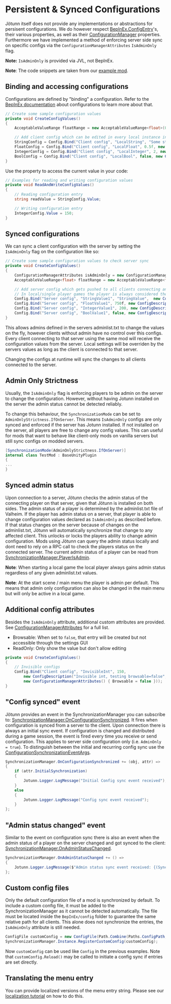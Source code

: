﻿# Persistent & Synced Configurations

Jötunn itself does not provide any implementations or abstractions for persisent configurations.
We do however respect [BepInEx.ConfigEntry](https://docs.bepinex.dev/articles/dev_guide/plugin_tutorial/4_configuration.html)'s, their various properties, as well as their [ConfigurationManager](https://github.com/BepInEx/BepInEx.ConfigurationManager) properties.
Furthermore we have implemented a method of enforcing server side sync on specific configs via the `ConfigurationManagerAttributes` `IsAdminOnly` flag.

**Note:** `IsAdminOnly` is provided via JVL, not BepInEx.

**Note**: The code snippets are taken from our [example mod](https://github.com/Valheim-Modding/JotunnModExample).

## Binding and accessing configurations

Configurations are defined by "binding" a configuration.
Refer to the [BepInEx documentation](https://docs.bepinex.dev/articles/dev_guide/plugin_tutorial/4_configuration.html) about configurations to learn more about that.

```cs
// Create some sample configuration values
private void CreateConfigValues()
{
    AcceptableValueRange floatRange = new AcceptableValueRange<float>(0f, 1f);

    // Add client config which can be edited in every local instance independently
    StringConfig = Config.Bind("Client config", "LocalString", "Some string", "Client side string");
    FloatConfig = Config.Bind("Client config", "LocalFloat", 0.5f, new ConfigDescription("Client side float with a value range", floatRange));
    IntegerConfig = Config.Bind("Client config", "LocalInteger", 2, new ConfigDescription("Client side integer without a range"));
    BoolConfig = Config.Bind("Client config", "LocalBool", false, new ConfigDescription("Client side bool / checkbox"));
}
```

Use the property to access the current value in your code:

```cs
// Examples for reading and writing configuration values
private void ReadAndWriteConfigValues()
{
    // Reading configuration entry
    string readValue = StringConfig.Value;

    // Writing configuration entry
    IntegerConfig.Value = 150;
}
```

## Synced configurations

We can sync a client configuration with the server by setting the `IsAdminOnly` flag on the configuration like so:

```cs
// Create some sample configuration values to check server sync
private void CreateConfigValues()
{
    ConfigurationManagerAttributes isAdminOnly = new ConfigurationManagerAttributes { IsAdminOnly = true };
    AcceptableValueRange<float> floatRange = new AcceptableValueRange<float>(0f, 1000f);

    // Add server config which gets pushed to all clients connecting and can only be edited by admins
    // In local/single player games the player is always considered the admin
    Config.Bind("Server config", "StringValue1", "StringValue",  new ConfigDescription("Server side string", null, isAdminOnly));
    Config.Bind("Server config", "FloatValue1", 750f, new ConfigDescription("Server side float", floatRange, isAdminOnly));
    Config.Bind("Server config", "IntegerValue1", 200, new ConfigDescription("Server side integer", null, isAdminOnly));
    Config.Bind("Server config", "BoolValue1", false, new ConfigDescription("Server side bool", null, isAdminOnly));
}
```

This allows admins defined in the servers adminlist.txt to change the values on the fly, however clients without admin have no control over this configs.
Every client connecting to that server using the same mod will receive the configuration values from the server.
Local settings will be overriden by the servers values as long as the client is connected to that server.

Changing the configs at runtime will sync the changes to all clients connected to the server.

## Admin Only Strictness

Usually, the `IsAdminOnly` flag is enforcing players to be admin on the server to change the configuration.
However, without having Jotunn installed on the server the admin status cannot be detected reliably.

To change this behaviour, the `SynchronizationMode` can be set to `AdminOnlyStrictness.IfOnServer`.
This means `IsAdminOnly` configs are only synced and enforced if the server has Jotunn installed.
If not installed on the server, all players are free to change any config values.
This can useful for mods that want to behave like client-only mods on vanilla servers but still sync configs on modded servers.
```cs
[SynchronizationMode(AdminOnlyStrictness.IfOnServer)]
internal class TestMod : BaseUnityPlugin
{
...
}
```

## Synced admin status

Upon connection to a server, Jötunn checks the admin status of the connecting player on that server, given that Jötunn is installed on both sides.
The admin status of a player is determined by the adminlist.txt file of Valheim. If the player has admin status on a server, that player is able to change configuration values declared as `IsAdminOnly` as described before.
If that status changes on the server because of changes on the adminlist.txt, Jötunn will automatically synchronize that change to any affected client.
This unlocks or locks the players ability to change admin configuration.
Mods using Jötunn can query the admin status locally and dont need to rely on a RPC call to check the players status on the connected server.
The current admin status of a player can be read from [SynchronizationManager.PlayerIsAdmin](xref:Jotunn.Managers.SynchronizationManager.PlayerIsAdmin).

**Note**: When starting a local game the local player always gains admin status regardless of any given adminlist.txt values.

**Note**: At the start scene / main menu the player is admin per default. This means that admin only configuration can also be changed in the main menu but will only be active in a local game.

## Additional config attributes

Besides the `IsAdminOnly` attribute, additional custom attributes are provided.
See [ConfigurationManagerAttributes](https://github.com/Valheim-Modding/Jotunn/blob/dev/JotunnLib/Utils/ConfigurationManagerAttributes.cs) for a full list.

* Browsable: When set to `false`, that entry will be created but not accessible through the settings GUI
* ReadOnly: Only show the value but don't allow editing

```cs
private void CreateConfigValues()
{
    // Invisible configs
    Config.Bind("Client config", "InvisibleInt", 150,
        new ConfigDescription("Invisible int, testing browsable=false", null,
        new ConfigurationManagerAttributes() { Browsable = false }));
}
```

## "Config synced" event

Jötunn provides an event in the SynchronizationManager you can subscribe to: [SynchronizationManager.OnConfigurationSynchronized](xref:Jotunn.Managers.SynchronizationManager.OnConfigurationSynchronized). It fires when configuration is synced from a server to the client. Upon connection there is always an initial sync event. If configuration is changed and distributed during a game session, the event is fired every time you receive or send configuration. This applies to server side configuration only (i.e. `AdminOnly = true`). To distinguish between the initial and recurring config sync use the [ConfigurationSynchronizationEventArgs](xref:Jotunn.Utils.ConfigurationSynchronizationEventArgs).

```cs
SynchronizationManager.OnConfigurationSynchronized += (obj, attr) =>
{
    if (attr.InitialSynchronization)
    {
        Jotunn.Logger.LogMessage("Initial Config sync event received");
    }
    else
    {
        Jotunn.Logger.LogMessage("Config sync event received");
    }
};
```

## "Admin status changed" event

Similar to the event on configuration sync there is also an event when the admin status of a player on the server changed and got synced to the client: [SynchronizationManager.OnAdminStatusChanged](xref:Jotunn.Managers.SynchronizationManager.OnAdminStatusChanged).

```cs
SynchronizationManager.OnAdminStatusChanged += () =>
{
    Jotunn.Logger.LogMessage($"Admin status sync event received: {(SynchronizationManager.Instance.PlayerIsAdmin ? "You're admin now" : "Downvoted, boy")}");
};
```

## Custom config files

Only the default configuration file of a mod is synchronized by default.
To include a custom config file, it must be added to the SynchronizationManager as it cannot be detected automatically.
The file must be located inside the `BepInEx/config` folder to guarantee the same relative path for all clients.
This alone does not synchronize the entries, the `IsAdminOnly` attribute is still needed.

```cs
ConfigFile customConfig = new ConfigFile(Path.Combine(Paths.ConfigPath, "path/custom_config.cfg"), true);
SynchronizationManager.Instance.RegisterCustomConfig(customConfig);
```

Now `customConfig` can be used like `Config` in the previous examples.
Note that `customConfig.Reload()` may be called to initiate a config sync if entries are set directly.

## Translating the menu entry

You can provide localized versions of the menu entry string.
Please see our [localization tutorial](localization.md#localizable-content-in-jötunn) on how to do this.
